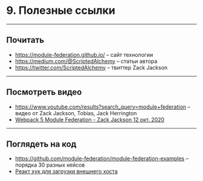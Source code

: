 # 9. Полезные ссылки

-----

## Почитать

- <https://module-federation.github.io/> – сайт технологии
- <https://medium.com/@ScriptedAlchemy> – статьи автора
- <https://twitter.com/ScriptedAlchemy> – твиттер Zack Jackson

-----

## Посмотреть видео

- <https://www.youtube.com/results?search_query=module+federation> – видео от Zack Jackson, Tobias, Jack Herrington
- [Webpack 5 Module Federation - Zack Jackson 12 окт. 2020](https://www.youtube.com/watch?v=-ei6RqZilYI)

-----

## Поглядеть на код

- <https://github.com/module-federation/module-federation-examples> – порядка 30 разных кейсов
- [Реакт хук для загрузки внешнего хоста](https://medium.com/@ScriptedAlchemy/webpack-5-module-federation-stitching-two-simple-bundles-together-fe4e6a069716)
